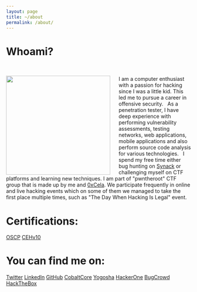 ```yaml
---
layout: page
title: ~/about
permalink: /about/
---
```


# Whoami?
&nbsp;

<img style="padding-right: 20px;" width="284" height="270" align="left" src="{{ site.baseurl }}/assets/images/profile.png">I am a computer enthusiast with a passion for hacking since I was a little kid. This led me to pursue a career in offensive security.
&nbsp;
As a penetration tester, I have deep experience with performing vulnerability assessments, testing networks, web applications, mobile applications and also perform source code analysis for various technologies.
&nbsp;
I spend my free time either bug hunting on [Synack](https://www.synack.com/red-team/) or challenging myself on CTF platforms and learning new techniques. I am part of "pwntheroot" CTF group that is made up by me and [0xCela](https://twitter.com/0xcela). We participate frequently in online and live hacking events  which on some of them we managed to take the first place multiple times, such as "The Day When Hacking Is Legal" event.

# Certifications:

[OSCP](https://www.credential.net/24b5cdee-cd23-44d8-9f22-a01526ae3320#gs.vv0uhs)
[CEHv10](https://bit.ly/2H5VsVd)

# You can find me on:

[Twitter](https://twitter.com/arbennsh)
[LinkedIn](https://linkedin.com/in/arbensshala)
[GitHub](https://github.com/spenkk)
[CobaltCore](https://app.cobalt.io/ashala)
[Yogosha](https://app.yogosha.com/r/arbenn)
[HackerOne](https://hackerone.com/arbenn)
[BugCrowd](https://bugcrowd.com/arbenn)
[HackTheBox](https://www.hackthebox.eu/profile/19869)
